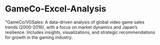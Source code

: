 # GameCo-Excel-Analysis
"GameCo/VGSales: A data-driven analysis of global video game sales trends (2000-2016), with a focus on market dynamics and Japan’s resilience. Includes insights, visualizations, and strategic recommendations for growth in the gaming industry.
